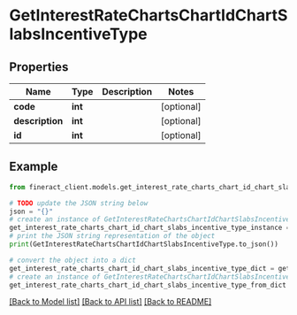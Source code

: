 # GetInterestRateChartsChartIdChartSlabsIncentiveType


## Properties

Name | Type | Description | Notes
------------ | ------------- | ------------- | -------------
**code** | **int** |  | [optional] 
**description** | **int** |  | [optional] 
**id** | **int** |  | [optional] 

## Example

```python
from fineract_client.models.get_interest_rate_charts_chart_id_chart_slabs_incentive_type import GetInterestRateChartsChartIdChartSlabsIncentiveType

# TODO update the JSON string below
json = "{}"
# create an instance of GetInterestRateChartsChartIdChartSlabsIncentiveType from a JSON string
get_interest_rate_charts_chart_id_chart_slabs_incentive_type_instance = GetInterestRateChartsChartIdChartSlabsIncentiveType.from_json(json)
# print the JSON string representation of the object
print(GetInterestRateChartsChartIdChartSlabsIncentiveType.to_json())

# convert the object into a dict
get_interest_rate_charts_chart_id_chart_slabs_incentive_type_dict = get_interest_rate_charts_chart_id_chart_slabs_incentive_type_instance.to_dict()
# create an instance of GetInterestRateChartsChartIdChartSlabsIncentiveType from a dict
get_interest_rate_charts_chart_id_chart_slabs_incentive_type_from_dict = GetInterestRateChartsChartIdChartSlabsIncentiveType.from_dict(get_interest_rate_charts_chart_id_chart_slabs_incentive_type_dict)
```
[[Back to Model list]](../README.md#documentation-for-models) [[Back to API list]](../README.md#documentation-for-api-endpoints) [[Back to README]](../README.md)


